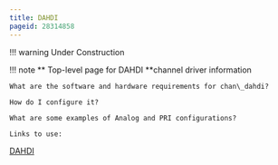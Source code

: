 ```yaml
---
title: DAHDI
pageid: 28314858
---
```





!!! warning 
    Under Construction

      
[//]: # (end-warning)





!!! note **  Top-level page for DAHDI **channel driver
    information

    What are the software and hardware requirements for chan\_dahdi?

    How do I configure it?

    What are some examples of Analog and PRI configurations?

    Links to use:

[DAHDI](/Configuration/Channel-Drivers/DAHDI)

      
[//]: # (end-note)



